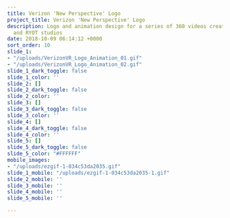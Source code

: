 ```yaml
---
title: Verizon 'New Perspective' Logo
project_title: Verizon 'New Perspective' Logo
description: Logo and animation design for a series of 360 videos created by Verizon
  and RYOT studios
date: 2018-10-09 06:14:12 +0000
sort_order: 10
slide_1:
- "/uploads/VerizonVR_Logo_Animation_01.gif"
- "/uploads/VerizonVR_Logo_Animation_02.gif"
slide_1_dark_toggle: false
slide_1_color: ''
slide_2: []
slide_2_dark_toggle: false
slide_2_color: ''
slide_3: []
slide_3_dark_toggle: false
slide_3_color: ''
slide_4: []
slide_4_dark_toggle: false
slide_4_color: ''
slide_5: []
slide_5_dark_toggle: false
slide_5_color: "#FFFFFF"
mobile_images:
- "/uploads/ezgif-1-034c53da2035.gif"
slide_1_mobile: "/uploads/ezgif-1-034c53da2035-1.gif"
slide_2_mobile: ''
slide_3_mobile: ''
slide_4_mobile: ''
slide_5_mobile: ''

---
```

